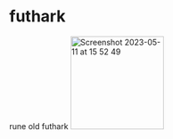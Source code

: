# futhark
rune old futhark
<img width="167" alt="Screenshot 2023-05-11 at 15 52 49" src="https://github.com/dmytra/futhark/assets/105235692/1c62a932-8c4b-477c-9601-26f0509af6c7">
